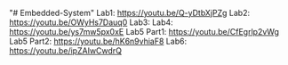 "# Embedded-System" 
Lab1: https://youtu.be/Q-yDtbXjPZg
Lab2: https://youtu.be/OWyHs7Dauq0
Lab3:
Lab4: https://youtu.be/ys7mw5px0xE
Lab5 Part1: https://youtu.be/CfEgrlp2vWg
Lab5 Part2: https://youtu.be/hK6n9vhiaF8
Lab6: https://youtu.be/ipZAIwCwdrQ
